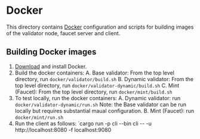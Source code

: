 # Docker

This directory contains [Docker](https://www.docker.com/) configuration and scripts for building
images of the validator node, faucet server and client.

## Building Docker images

1. [Download](https://docs.docker.com/install/) and install Docker.
2. Build the docker containers:
   A. Base validator: From the top level directory, run `docker/validator/build.sh`
   B. Dynamic validator: From the top level directory, run `docker/validator-dynamic/build.sh`
   C. Mint (Faucet): From the top level directory, run `docker/mint/build.sh`
3. To test locally, run the docker containers:
   A. Dynamic validator: run `docker/validator-dynamic/run.sh`
        Note: the Base validator can be run locally but requires substantial maual configuration.
   B. Mint (Faucet): run `docker/mint/run.sh`
4. Run the client as follows:
   `cargo run -p cli --bin cli -- -u http://localhost:8080 -f localhost:9080
